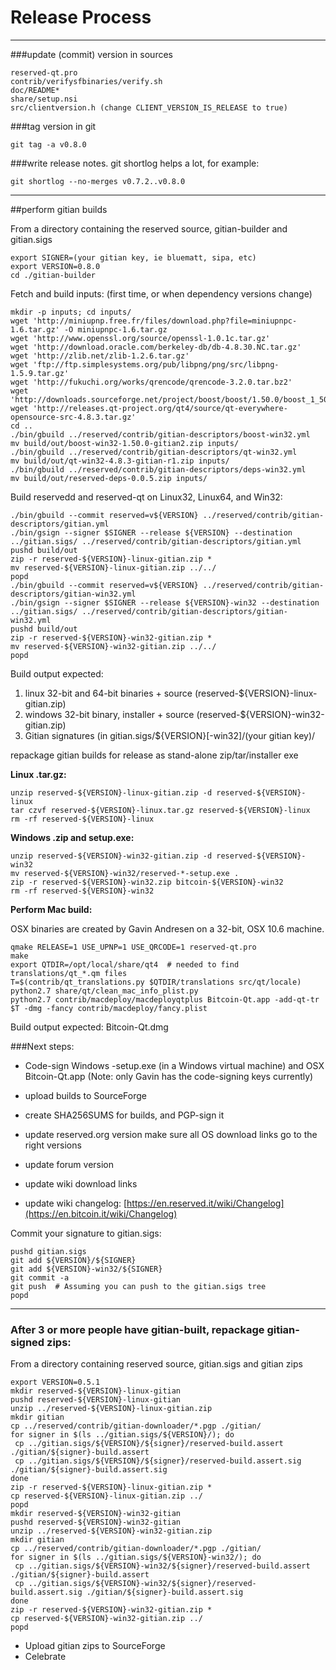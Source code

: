 Release Process
====================

* * *

###update (commit) version in sources


	reserved-qt.pro
	contrib/verifysfbinaries/verify.sh
	doc/README*
	share/setup.nsi
	src/clientversion.h (change CLIENT_VERSION_IS_RELEASE to true)

###tag version in git

	git tag -a v0.8.0

###write release notes. git shortlog helps a lot, for example:

	git shortlog --no-merges v0.7.2..v0.8.0

* * *

##perform gitian builds

 From a directory containing the reserved source, gitian-builder and gitian.sigs
  
	export SIGNER=(your gitian key, ie bluematt, sipa, etc)
	export VERSION=0.8.0
	cd ./gitian-builder

 Fetch and build inputs: (first time, or when dependency versions change)

	mkdir -p inputs; cd inputs/
	wget 'http://miniupnp.free.fr/files/download.php?file=miniupnpc-1.6.tar.gz' -O miniupnpc-1.6.tar.gz
	wget 'http://www.openssl.org/source/openssl-1.0.1c.tar.gz'
	wget 'http://download.oracle.com/berkeley-db/db-4.8.30.NC.tar.gz'
	wget 'http://zlib.net/zlib-1.2.6.tar.gz'
	wget 'ftp://ftp.simplesystems.org/pub/libpng/png/src/libpng-1.5.9.tar.gz'
	wget 'http://fukuchi.org/works/qrencode/qrencode-3.2.0.tar.bz2'
	wget 'http://downloads.sourceforge.net/project/boost/boost/1.50.0/boost_1_50_0.tar.bz2'
	wget 'http://releases.qt-project.org/qt4/source/qt-everywhere-opensource-src-4.8.3.tar.gz'
	cd ..
	./bin/gbuild ../reserved/contrib/gitian-descriptors/boost-win32.yml
	mv build/out/boost-win32-1.50.0-gitian2.zip inputs/
	./bin/gbuild ../reserved/contrib/gitian-descriptors/qt-win32.yml
	mv build/out/qt-win32-4.8.3-gitian-r1.zip inputs/
	./bin/gbuild ../reserved/contrib/gitian-descriptors/deps-win32.yml
	mv build/out/reserved-deps-0.0.5.zip inputs/

 Build reservedd and reserved-qt on Linux32, Linux64, and Win32:
  
	./bin/gbuild --commit reserved=v${VERSION} ../reserved/contrib/gitian-descriptors/gitian.yml
	./bin/gsign --signer $SIGNER --release ${VERSION} --destination ../gitian.sigs/ ../reserved/contrib/gitian-descriptors/gitian.yml
	pushd build/out
	zip -r reserved-${VERSION}-linux-gitian.zip *
	mv reserved-${VERSION}-linux-gitian.zip ../../
	popd
	./bin/gbuild --commit reserved=v${VERSION} ../reserved/contrib/gitian-descriptors/gitian-win32.yml
	./bin/gsign --signer $SIGNER --release ${VERSION}-win32 --destination ../gitian.sigs/ ../reserved/contrib/gitian-descriptors/gitian-win32.yml
	pushd build/out
	zip -r reserved-${VERSION}-win32-gitian.zip *
	mv reserved-${VERSION}-win32-gitian.zip ../../
	popd

  Build output expected:

  1. linux 32-bit and 64-bit binaries + source (reserved-${VERSION}-linux-gitian.zip)
  2. windows 32-bit binary, installer + source (reserved-${VERSION}-win32-gitian.zip)
  3. Gitian signatures (in gitian.sigs/${VERSION}[-win32]/(your gitian key)/

repackage gitian builds for release as stand-alone zip/tar/installer exe

**Linux .tar.gz:**

	unzip reserved-${VERSION}-linux-gitian.zip -d reserved-${VERSION}-linux
	tar czvf reserved-${VERSION}-linux.tar.gz reserved-${VERSION}-linux
	rm -rf reserved-${VERSION}-linux

**Windows .zip and setup.exe:**

	unzip reserved-${VERSION}-win32-gitian.zip -d reserved-${VERSION}-win32
	mv reserved-${VERSION}-win32/reserved-*-setup.exe .
	zip -r reserved-${VERSION}-win32.zip bitcoin-${VERSION}-win32
	rm -rf reserved-${VERSION}-win32

**Perform Mac build:**

  OSX binaries are created by Gavin Andresen on a 32-bit, OSX 10.6 machine.

	qmake RELEASE=1 USE_UPNP=1 USE_QRCODE=1 reserved-qt.pro
	make
	export QTDIR=/opt/local/share/qt4  # needed to find translations/qt_*.qm files
	T=$(contrib/qt_translations.py $QTDIR/translations src/qt/locale)
	python2.7 share/qt/clean_mac_info_plist.py
	python2.7 contrib/macdeploy/macdeployqtplus Bitcoin-Qt.app -add-qt-tr $T -dmg -fancy contrib/macdeploy/fancy.plist

 Build output expected: Bitcoin-Qt.dmg

###Next steps:

* Code-sign Windows -setup.exe (in a Windows virtual machine) and
  OSX Bitcoin-Qt.app (Note: only Gavin has the code-signing keys currently)

* upload builds to SourceForge

* create SHA256SUMS for builds, and PGP-sign it

* update reserved.org version
  make sure all OS download links go to the right versions

* update forum version

* update wiki download links

* update wiki changelog: [https://en.reserved.it/wiki/Changelog](https://en.bitcoin.it/wiki/Changelog)

Commit your signature to gitian.sigs:

	pushd gitian.sigs
	git add ${VERSION}/${SIGNER}
	git add ${VERSION}-win32/${SIGNER}
	git commit -a
	git push  # Assuming you can push to the gitian.sigs tree
	popd

-------------------------------------------------------------------------

### After 3 or more people have gitian-built, repackage gitian-signed zips:

From a directory containing reserved source, gitian.sigs and gitian zips

	export VERSION=0.5.1
	mkdir reserved-${VERSION}-linux-gitian
	pushd reserved-${VERSION}-linux-gitian
	unzip ../reserved-${VERSION}-linux-gitian.zip
	mkdir gitian
	cp ../reserved/contrib/gitian-downloader/*.pgp ./gitian/
	for signer in $(ls ../gitian.sigs/${VERSION}/); do
	 cp ../gitian.sigs/${VERSION}/${signer}/reserved-build.assert ./gitian/${signer}-build.assert
	 cp ../gitian.sigs/${VERSION}/${signer}/reserved-build.assert.sig ./gitian/${signer}-build.assert.sig
	done
	zip -r reserved-${VERSION}-linux-gitian.zip *
	cp reserved-${VERSION}-linux-gitian.zip ../
	popd
	mkdir reserved-${VERSION}-win32-gitian
	pushd reserved-${VERSION}-win32-gitian
	unzip ../reserved-${VERSION}-win32-gitian.zip
	mkdir gitian
	cp ../reserved/contrib/gitian-downloader/*.pgp ./gitian/
	for signer in $(ls ../gitian.sigs/${VERSION}-win32/); do
	 cp ../gitian.sigs/${VERSION}-win32/${signer}/reserved-build.assert ./gitian/${signer}-build.assert
	 cp ../gitian.sigs/${VERSION}-win32/${signer}/reserved-build.assert.sig ./gitian/${signer}-build.assert.sig
	done
	zip -r reserved-${VERSION}-win32-gitian.zip *
	cp reserved-${VERSION}-win32-gitian.zip ../
	popd

- Upload gitian zips to SourceForge
- Celebrate 
